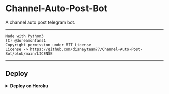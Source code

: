 # Channel-Auto-Post-Bot

A channel auto post telegram bot.

---

```
Made with Python3
(C) @doreamonfans1 
Copyright permission under MIT License
License -> https://github.com/disneyteam77/Channel-Auto-Post-Bot/blob/main/LICENSE
```

---

## Deploy 

<details>
  <summary><b>Deploy on Heroku</b></summary>
<br/>

<p align="left">
  <a href="https://heroku.com/deploy?template=https://github.com/disneyteam77/Channel-Auto-Post-Bot/tree/patch-1">
     <img height="30px" src="https://img.shields.io/badge/Deploy%20To%20Heroku-blueviolet?style=for-the-badge&logo=heroku">
  </a>
</p>

